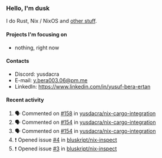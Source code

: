 ### Hello, I'm dusk

I do Rust, Nix / NixOS and [other stuff](https://gaze.systems/).

#### Projects I'm focusing on

- nothing, right now

#### Contacts

- Discord: yusdacra
- E-mail: y.bera003.06@pm.me
- LinkedIn: https://www.linkedin.com/in/yusuf-bera-ertan

#### Recent activity

<!--START_SECTION:activity-->
1. 🗣 Commented on [#158](https://github.com/yusdacra/nix-cargo-integration/issues/158#issuecomment-2307839589) in [yusdacra/nix-cargo-integration](https://github.com/yusdacra/nix-cargo-integration)
2. 🗣 Commented on [#154](https://github.com/yusdacra/nix-cargo-integration/issues/154#issuecomment-2191905199) in [yusdacra/nix-cargo-integration](https://github.com/yusdacra/nix-cargo-integration)
3. 🗣 Commented on [#154](https://github.com/yusdacra/nix-cargo-integration/issues/154#issuecomment-2185311220) in [yusdacra/nix-cargo-integration](https://github.com/yusdacra/nix-cargo-integration)
4. ❗ Opened issue [#4](https://github.com/bluskript/nix-inspect/issues/4) in [bluskript/nix-inspect](https://github.com/bluskript/nix-inspect)
5. ❗ Opened issue [#3](https://github.com/bluskript/nix-inspect/issues/3) in [bluskript/nix-inspect](https://github.com/bluskript/nix-inspect)
<!--END_SECTION:activity-->

